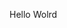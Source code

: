 Hello Wolrd







































































































































































































































































































































































































































































































































































































































































































































































































































































































































































































































































































































































































































































































































































































































































































































































































































































































































































































































































































































































































































































































































































































































































































































































































































































































































































































































































































































































































































































































































































































































































































































































































































































































































































































































































































































































































































































































































































































































































































































































































































































































































